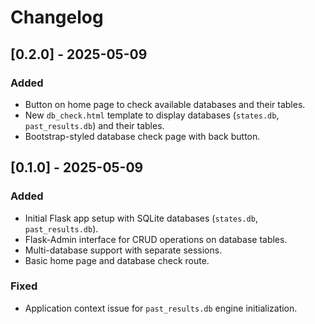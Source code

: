 # Changelog

## [0.2.0] - 2025-05-09
### Added
- Button on home page to check available databases and their tables.
- New `db_check.html` template to display databases (`states.db`, `past_results.db`) and their tables.
- Bootstrap-styled database check page with back button.

## [0.1.0] - 2025-05-09
### Added
- Initial Flask app setup with SQLite databases (`states.db`, `past_results.db`).
- Flask-Admin interface for CRUD operations on database tables.
- Multi-database support with separate sessions.
- Basic home page and database check route.

### Fixed
- Application context issue for `past_results.db` engine initialization.
